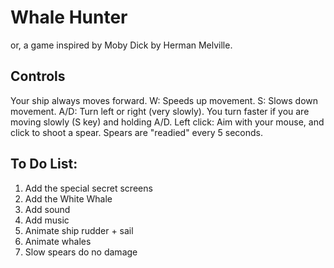 # Whale Hunter
or, a game inspired by Moby Dick by Herman Melville.

## Controls
Your ship always moves forward.
W: Speeds up movement.
S: Slows down movement.
A/D: Turn left or right (very slowly). You turn faster if you are moving slowly (S key) and holding A/D.
Left click: Aim with your mouse, and click to shoot a spear. Spears are "readied" every 5 seconds.

## To Do List:
1. Add the special secret screens
5. Add the White Whale
6. Add sound
7. Add music
3. Animate ship rudder + sail
4. Animate whales
2. Slow spears do no damage